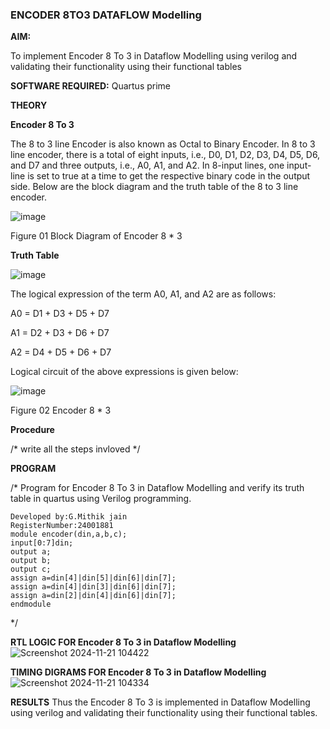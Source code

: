 ### ENCODER 8TO3 DATAFLOW Modelling

**AIM:**

To implement  Encoder 8 To 3 in Dataflow Modelling using verilog and validating their functionality using their functional tables

**SOFTWARE REQUIRED:** Quartus prime

**THEORY**

**Encoder 8 To 3**

The 8 to 3 line Encoder is also known as Octal to Binary Encoder. In 8 to 3 line encoder, there is a total of eight inputs, i.e., D0, D1, D2, D3, D4, D5, D6, and D7 and three outputs, i.e., A0, A1, and A2. In 8-input lines, one input-line is set to true at a time to get the respective binary code in the output side. Below are the block diagram and the truth table of the 8 to 3 line encoder.

![image](https://github.com/naavaneetha/ENCODER8TO3DATAFLOW/assets/154305477/0bc242c1-eb9e-4c47-afe5-30428470efc3)

Figure 01  Block Diagram of Encoder 8 * 3

**Truth Table**

![image](https://github.com/naavaneetha/ENCODER8TO3DATAFLOW/assets/154305477/35496b14-ae6e-4cd1-9abd-d6736b576575)

The logical expression of the term A0, A1, and A2 are as follows:

A0 = D1 + D3 + D5 + D7

A1 = D2 + D3 + D6 + D7

A2 = D4 + D5 + D6 + D7

Logical circuit of the above expressions is given below:

![image](https://github.com/naavaneetha/ENCODER8TO3DATAFLOW/assets/154305477/95acaee6-c873-4c75-89eb-ef09fb158053)

Figure 02  Encoder 8 * 3

**Procedure**

/* write all the steps invloved */

**PROGRAM**

/* Program for Encoder 8 To 3 in Dataflow Modelling and verify its truth table in quartus using Verilog programming. 
```
Developed by:G.Mithik jain
RegisterNumber:24001881
module encoder(din,a,b,c);
input[0:7]din;
output a;
output b;
output c;
assign a=din[4]|din[5]|din[6]|din[7];
assign a=din[4]|din[3]|din[6]|din[7];
assign a=din[2]|din[4]|din[6]|din[7];
endmodule
```
*/

**RTL LOGIC FOR Encoder 8 To 3 in Dataflow Modelling**
![Screenshot 2024-11-21 104422](https://github.com/user-attachments/assets/d25f99d8-a0a7-4dc2-8500-48f8c503c9e3)

**TIMING DIGRAMS FOR Encoder 8 To 3 in Dataflow Modelling**
![Screenshot 2024-11-21 104334](https://github.com/user-attachments/assets/bbeb62bf-b6ea-4a60-a2c4-773acebfe821)

**RESULTS**
Thus the Encoder 8 To 3 is implemented in  Dataflow Modelling using verilog and validating their functionality using their functional tables.





